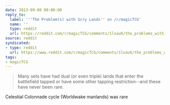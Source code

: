 ```yaml
---
date: 2013-09-08 00:00:00
reply_to:
  label: '''The Problem(s) with Scry Lands'' on /r/magicTCG'
  name: ''
  type: reddit
  url: https://reddit.com/r/magicTCG/comments/1lxau6/the_problems_with_scry_lands/
source: reddit
syndicated:
- type: reddit
  url: https://www.reddit.com/r/magicTCG/comments/1lxau6/the_problems_with_scry_lands/cc3qmuw/
tags:
- magicTCG
---
```


> Many sets have had dual (or even triple) lands that enter the battlefield tapped or have some other tapping restriction--and these have never been rare.

Celestial Colonnade cycle (Worldwake manlands) was rare